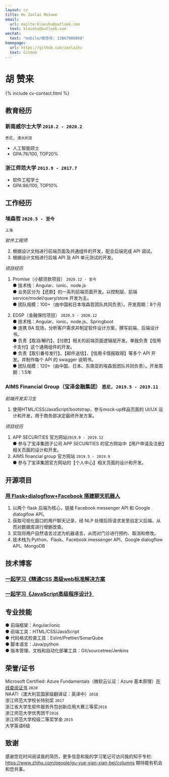 ```yaml
---
layout: cv
title: Hu Zanlai Resume
email:
  url: mailto:klaushu@outlook.com
  text: klaushu@outlook.com
wechat:
  text: "mobile/微信号: 13867908869"
homepage:
  url: https://github.com/zanlaihu
  text: GitHub
---
```


# **胡** **赞来**

<!--
include contact information from the front matter
Supported arguments:
    - homepage: url, text
    - phone
    - email
-->

{% include cv-contact.html %}

## 教育经历

### **新南威尔士大学** `2018.2 - 2020.2`

```
悉尼, 澳大利亚
```

- 人工智能硕士
- GPA:76/100, TOP20%

### **浙江师范大学** `2013.9 - 2017.7`

- 软件工程学士
- GPA:86/100, TOP10%

## 工作经历

### **埃森哲** `2020.5 - 至今`
```
上海
```

_软件工程师_<br>

2. 根据设计文档进行前端页面及共通组件的开发，配合后端完成 API 调试。
3. 根据设计文档进行后端 API 及 API 单元测试的开发。

_项目经历_

1. Promise（小额贷款项目） `2020.12 - 至今`<br>
   ● 技术栈：Angular、ionic、node.js<br>
   ● 业务区分为【还款】的一系列前端页面开发。以控制层、前端 service/model/query/store 开发为主。<br>
   ● 团队规模：100+（由中国和日本埃森哲团队共同负责）。开发周期：8个月<br>

1. EDSP（金融保险项目） `2020.5 - 2020.12`<br>
   ● 技术栈：Angular、ionic、node.js、Springboot<br>
   ● 连携 BA 现场，分析客户需求并制定软件设计方案，撰写前端、后端设计书。<br>
   ● 负责【取消/解约】、【付款】相关的前端页面逻辑层开发。单独负责【信用卡支付】这个通用组件的开发。<br>
   ● 负责【取引番号发行】、【邮件送信】、【信用卡情报取得】等多个 API 开发。并制作每个 API 的 swagger 说明书。<br>
   ● 团队规模：120+（由中国、日本、东南亚的埃森哲团队共同负责）。开发周期：1.5年<br>

### **AIMS Financial Group（宝泽金融集团）** `悉尼, 2019.5 - 2019.11`

_前端开发实习生_<br>

1. 使用HTML/CSS/JavaScript/bootstrap，参与mock-up样品页面的 UI/UX 设计和开发，用于商务部决定最终开发方案。

_项目经历_

1. APP SECURITIES 官方网站`2019.9 - 2019.12`<br>
   ● 参与了宝泽集团子公司 APP SECURITIES 的官方网站中【用户申请及注册】相关页面的设计和开发。
1. AIMS financial group 官方网站 `2019.5 - 2019.9`<br>
   ● 参与了宝泽集团官方网站的【个人中心】相关页面的设计和开发。

## 开源项目

### [**用 Flask+dialogflow+Facebook 搭建聊天机器人**](https://zhuanlan.zhihu.com/p/120079499)

1. 以两个 flask 后端为核心，链接 Facebook messenger API 和 Google dialoglfow API。<br>
2. 获取可视化窗口的用户聊天记录，经 NLP 处理后将请求发至自定义后端，从而对数据库进行增删改查。<br>
3. 实现将用户自然语言过滤为机器语言，从而对门诊进行预约、取消和修改。<br>
4. 技术栈为:Python、Flask、Facebook imessenger API、Google dialogflow API、MongoDB

## 技术博客
### [一起学习《精通CSS 高级web标准解决方案](https://www.zhihu.com/column/c_1350025858187464704) 
### [一起学习《JavaScript高级程序设计》](https://www.zhihu.com/column/c_1349521760241541120)
<!-- ### [Angular 知识点（一）数据绑定方式](https://www.zhihu.com/people/gu-yue-xian-xian-bei/columns) -->

## 专业技能

● 前端框架：Angular/ionic<br>
● 前端工具：HTML/CSS/JavaScript<br>
● 代码格式检查工具：Eslint/Prettier/SonarQube<br>
● 脚本语言：Java/python<br>
● 版本管理、文档和自动化部署工具：Git/sourcetree/Jenkins<br>

## 荣誉/证书

Microsoft Certified: Azure Fundamentals（微软云认证：Azure 基本原理）[在线查阅证书](https://www.youracclaim.com/badges/bd5ad8cc-cbbc-4232-b40a-13cffd0a947b/public_url) `2020` <br>
NAATI（澳大利亚国家级翻译证：英译中）`2018` <br>
浙江师范大学校长特别奖 `2017` <br>
浙江省大学生软件服务外包创新应用大赛三等奖`2016` <br>
浙江师范大学优秀团干`2016` <br>
浙江师范大学校级二等奖学金 `2015` <br>
大学英语6级<br>

## 致谢
感谢您花时间阅读我的简历，更多信息和我的学习笔记可访问我的知乎专栏:</br>
https://www.zhihu.com/people/gu-yue-xian-xian-bei/columns
期待能有机会和您共事。


